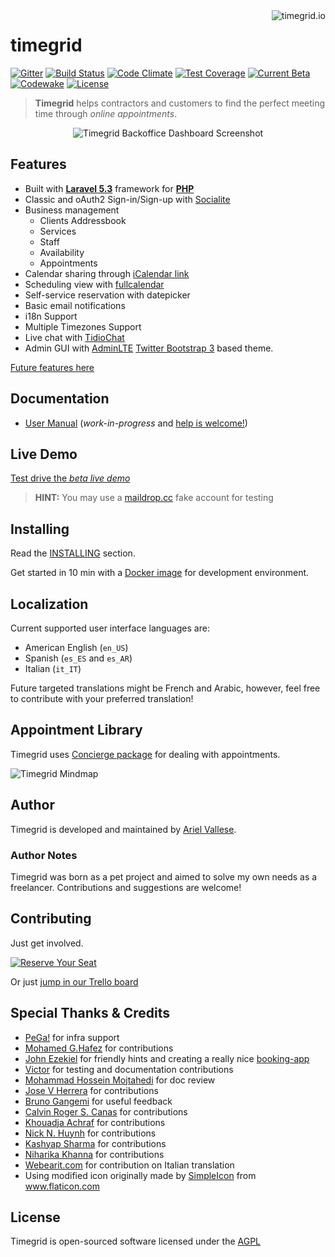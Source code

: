 <a href="http://www.timegrid.io/">
    <img src="http://i.imgur.com/pUUoU6H.png" alt="timegrid.io" title="timegrid.io" align="right" />
</a>

timegrid
============

[![Gitter](https://img.shields.io/gitter/room/nwjs/nw.js.svg?maxAge=2592000?style=flat-square)](https://gitter.im/alariva/timegridDevelopment)
[![Build Status](https://travis-ci.org/timegridio/timegrid.svg?branch=master)](https://travis-ci.org/timegridio/timegrid)
[![Code Climate](https://codeclimate.com/github/timegridio/timegrid/badges/gpa.svg)](https://codeclimate.com/github/timegridio/timegrid)
[![Test Coverage](https://codeclimate.com/github/timegridio/timegrid/badges/coverage.svg)](https://codeclimate.com/github/timegridio/timegrid/coverage)
[![Current Beta](https://img.shields.io/badge/dev--beta-5.0-yellow.svg?style=flat-square)](http://demo.timegrid.io/)
[![Codewake](https://www.codewake.com/badges/ask_question_flat_square.svg)](https://www.codewake.com/p/timegrid)
[![License](https://img.shields.io/:license-AGPL--3.0-blue.svg?style=flat-square)](http://www.gnu.org/licenses/agpl-3.0.txt)

> **Timegrid** helps contractors and customers to find the perfect meeting time through *online appointments*.

<div style="text-align:center">
  <img src="http://i.imgur.com/YOQBoVx.png" alt="Timegrid Backoffice Dashboard Screenshot">
</div>

## Features

  * Built with [**Laravel 5.3**](http://laravel.com/docs/5.3) framework for [**PHP**](http://php.net/)
  * Classic and oAuth2 Sign-in/Sign-up with [Socialite](https://github.com/laravel/socialite)
  * Business management
    * Clients Addressbook
    * Services
    * Staff
    * Availability
    * Appointments
  * Calendar sharing through [iCalendar link](https://en.wikipedia.org/wiki/ICalendar)
  * Scheduling view with [fullcalendar](https://github.com/fullcalendar)
  * Self-service reservation with datepicker
  * Basic email notifications
  * i18n Support
  * Multiple Timezones Support
  * Live chat with [TidioChat](https://www.tidiochat.com/)
  * Admin GUI with [AdminLTE](https://github.com/almasaeed2010/AdminLTE) [Twitter Bootstrap 3](https://github.com/twbs/bootstrap) based theme.

[Future features here](https://github.com/timegridio/timegrid/issues?q=is%3Aissue+is%3Aopen+label%3Afeature-request)

## Documentation

  * [User Manual](http://www.timegrid.io/docs/en/user-manual/) (*work-in-progress* and [help is welcome!](https://github.com/timegridio/timegrid/issues/117))

## Live Demo

[Test drive the *beta live demo*](http://demo.timegrid.io)

> **HINT:** You may use a [maildrop.cc](http://maildrop.cc/) fake account for testing

## Installing

Read the [INSTALLING](INSTALLING.md) section.

Get started in 10 min with a [Docker image](https://github.com/timegridio/dockerfiles) for development environment.

## Localization

Current supported user interface languages are:

  * American English (`en_US`)
  * Spanish (`es_ES` and `es_AR`)
  * Italian (`it_IT`)

Future targeted translations might be French and Arabic, however, feel free to contribute with your preferred 
translation!

## Appointment Library

Timegrid uses [Concierge package](https://github.com/timegridio/concierge) for dealing with appointments.

![Timegrid Mindmap](http://i.imgur.com/gXBFMor.png)

## Author

Timegrid is developed and maintained by [Ariel Vallese](http://alariva.com).

### Author Notes

Timegrid was born as a pet project and aimed to solve my own needs as a freelancer.
Contributions and suggestions are welcome!

## Contributing

Just get involved.

[![Reserve Your Seat](http://i.imgur.com/pgkEz87.png)](https://timegrid.io/dev)

Or just [jump in our Trello board](https://trello.com/b/VNFqnxhc/timegrid-io-dev)

## Special Thanks & Credits

  * [PeGa!](http://ar.linkedin.com/in/pabloegonzalez) for infra support
  * [Mohamed G.Hafez](https://github.com/mg-freelancer) for contributions
  * [John Ezekiel](https://github.com/zeke8402) for friendly hints and creating a really nice [booking-app](https://github.com/zeke8402/booking-app)
  * [Victor](https://github.com/pappavic) for testing and documentation contributions
  * [Mohammad Hossein Mojtahedi](https://github.com/MHM5000) for doc review
  * [Jose V Herrera](https://github.com/josevh) for contributions
  * [Bruno Gangemi](https://github.com/brugasoft) for useful feedback
  * [Calvin Roger S. Canas](https://github.com/calvincanas) for contributions
  * [Khouadja Achraf](https://github.com/achrafkh) for contributions
  * [Nick N. Huynh](https://github.com/finalblast) for contributions
  * [Kashyap Sharma](https://github.com/Kashyap12) for contributions
  * [Niharika Khanna](https://github.com/niharikak101) for contributions
  * [Webearit.com](https://www.webearit.com/) for contribution on Italian translation
  * Using modified icon originally made by [SimpleIcon](http://www.flaticon.com/authors/simpleicon) from www.flaticon.com

## License

Timegrid is open-sourced software licensed under the [AGPL](http://www.gnu.org/licenses/agpl-3.0-standalone.html)
